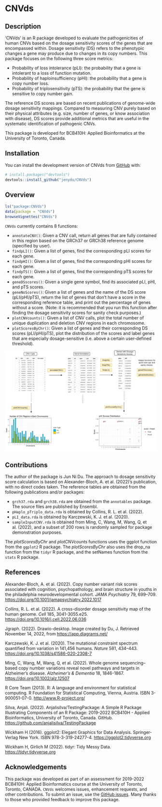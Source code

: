 
<!-- README.md is generated from README.Rmd. Please edit that file -->

# CNVds

<!-- badges: start -->
<!-- badges: end -->

## Description

‘CNVds’ is an R package developed to evaluate the pathogenicities of
human CNVs based on the dosage sensitivity scores of the genes that are
encompassed within. Dosage sensitivity (DS) refers to the phenotypic
changes a gene may produce due to changes in its copy numbers. This
package focuses on the following three score metrics:

-   Probability of loss intolerance (pLI): the probability that a gene
    is intolerant to a loss of function mutation.
-   Probability of haploinsufficiency (pHI): the probability that a gene
    is copy number loss.
-   Probability of triplosensitivity (pTS): the probability that the
    gene is sensitive to copy number gain.

The reference DS scores are based on recent publications of genome-wide
dosage sensitivity mappings. Compared to measuring CNV purely based on
their physical attributes (e.g. size, number of genes, or know
association with disease), DS scores provide additional metrics that are
useful in the systematic identification of pathogenic CNVs.

This package is developed for BCB410H: Applied Bioinformatics at the
University of Toronto, Canada.

## Installation

You can install the development version of CNVds from
[GitHub](https://github.com/) with:

``` r
# install.packages("devtools")
devtools::install_github("jenydu/CNVds")
```

## Overview

``` r
ls("package:CNVds")
data(package = "CNVds") 
browseVignettes("CNVds")
```

`CNVds` currently contains 8 functions:

-   `annotateCNV()`: Given a CNV call, return all genes that are fully
    contained in this region based on the GRCh37 or GRCh38 reference
    genome (specified by user).
-   `findpLI()`: Given a list of genes, find the corresponding pLI
    scores for each gene.
-   `findpHI()`: Given a list of genes, find the corresponding pHI
    scores for each gene.
-   `findpTS()`: Given a list of genes, find the corresponding pTS
    scores for each gene.
-   `geneDSscores()`: Given a single gene symbol, find its associated
    pLI, pHI, and pTS scores.
-   `geneNoScores()`: Given a list of genes and the name of the DS score
    (pLI/pHI/pTS), return the list of genes that don’t have a score in
    the corresponding reference table, and print out the percentage of
    genes without a score. (Note: it is recommended that you run this
    function after finding the dosage sensitivity scores for sanity
    check purposes.)
-   `plotCNVcounts()`: Given a list of CNV calls, plot the total number
    of unique duplication and deletion CNV regions in each chromosome.
-   `plotScoresByChr()`: Given a list of genes and their corresponding
    DS scores (pLI/pHI/pTS), plot the distribution of the scores and
    label genes that are especially dosage-sensitive (i.e. above a
    certain user-defined threshold).

![](./inst/extdata/DU_J_A1.png)

## Contributions

The author of the package is Jun Ni Du. The approach to dosage
sensitivity score calculation is based on Alexander-Bloch, A. et
al. (2022)’s publication, with no direct codes taken. The reference
tables are obtained from the following publications and/or packages:

-   `grch37.rda` and `grch38.rda` are obtained from the `annotables`
    package. The source files are published by Ensembl.
-   `pHaplo_pTriplo_data.rda` is obtained by Collins, R. L. et
    al. (2022).
-   `pLI_data.rda` is obtained by Karczewski, K. J. et al. (2020).
-   `sampleInputCNV.rda` is obtained from Ming, C, Wang, M, Wang, Q, et
    al. (2022), and a subset of 200 rows is randomly sampled for package
    demonstration purposes.

The *plotScoresByChr* and *plotCNVcounts* functions uses the ggplot
function from the `ggplot2` R package. The *plotScoresByChr* also uses
the drop_na function from the `tidyr` R package, and the setNames
function from the `stats` R package.

## References

Alexander-Bloch, A. et al. (2022). Copy number variant risk scores
associated with cognition, psychopathology, and brain structure in
youths in the philadelphia neurodevelopmental cohort. *JAMA Psychiatry*
79, 699–709. <https://doi.org/10.1001/jamapsychiatry.2022.1017>

Collins, R. L. et al. (2022). A cross-disorder dosage sensitivity map of
the human genome. *Cell* 185, 3041-3055.e25.
<https://doi.org/10.1016/j.cell.2022.06.036>

Jgraph. (2022). Drawio-desktop. Image created by Du, J. Retrieved
November 14, 2022, from <https://app.diagrams.net/>

Karczewski, K. J. et al. (2020). The mutational constraint spectrum
quantified from variation in 141,456 humans. *Nature* 581, 434–443.
<https://doi.org/10.1038/s41586-020-2308-7>

Ming, C, Wang, M, Wang, Q, et al. (2022). Whole genome sequencing–based
copy number variations reveal novel pathways and targets in Alzheimer’s
disease. *Alzheimer’s & Dementia* 18, 1846-1867.
<https://doi.org/10.1002/alz.12507>

R Core Team (2013). R: A language and environment for statistical
computing. R Foundation for Statistical Computing, Vienna, Austria. ISBN
3-900051-07-0. <http://www.R-project.org/>

Silva, Anjali. (2022). Anjalisilva/TestingPackage: A Simple R Package
Illustrating Components of an R Package: 2019-2022 BCB410H - Applied
Bioinformatics, University of Toronto, Canada. GitHub.
<https://github.com/anjalisilva/TestingPackage>

Wickham H (2016). ggplot2: Elegant Graphics for Data Analysis.
Springer-Verlag New York. ISBN 978-3-319-24277-4.
<https://ggplot2.tidyverse.org>

Wickham H, Girlich M (2022). tidyr: Tidy Messy Data.
<https://tidyr.tidyverse.org>

## Acknowledgements

This package was developed as part of an assessment for 2019-2022
BCB410H: Applied Bioinformatics course at the University of Toronto,
Toronto, CANADA. `CNVds` welcomes issues, enhancement requests, and
other contributions. To submit an issue, use the [GitHub
issues](https://github.com/jenydu/CNVds/issues). Many thanks to those
who provided feedback to improve this package.
